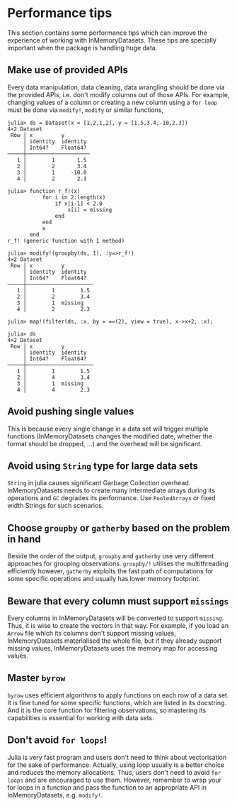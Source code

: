 # Performance tips

This section contains some performance tips which can improve the experience of working with InMemoryDatasets. These tips are specially important when the package is handling huge data.

## Make use of provided APIs

Every data manipulation, data cleaning, data wrangling should be done via the provided APIs, i.e. don't modify columns out of those APIs. For example, changing values of a column or creating a new column using a `for loop` must be done via `modify!`, `modify` or similar functions,

```jldoctest
julia> ds = Dataset(x = [1,2,1,2], y = [1.5,3.4,-10,2.3])
4×2 Dataset
 Row │ x         y        
     │ identity  identity
     │ Int64?    Float64?
─────┼────────────────────
   1 │        1       1.5
   2 │        2       3.4
   3 │        1     -10.0
   4 │        2       2.3

julia> function r_f!(x)
           for i in 2:length(x)
               if x[i-1] < 2.0
                   x[i] = missing
               end
           end
           x
       end
r_f! (generic function with 1 method)

julia> modify!(groupby(ds, 1), :y=>r_f!)
4×2 Dataset
 Row │ x         y         
     │ identity  identity  
     │ Int64?    Float64?  
─────┼─────────────────────
   1 │        1        1.5
   2 │        2        3.4
   3 │        1  missing   
   4 │        2        2.3

julia> map!(filter(ds, :x, by = ==(2), view = true), x->x+2, :x);

julia> ds
4×2 Dataset
 Row │ x         y         
     │ identity  identity  
     │ Int64?    Float64?  
─────┼─────────────────────
   1 │        1        1.5
   2 │        4        3.4
   3 │        1  missing   
   4 │        4        2.3
```

## Avoid pushing single values

This is because every single change in a data set will trigger multiple functions (InMemoryDatasets changes the modified date, whether the format should be dropped, ...) and the overhead will be significant.

## Avoid using `String` type for large data sets

`String` in julia causes significant Garbage Collection overhead. InMemoryDatasets needs to create many intermediate arrays during its operations and `GC` degrades its performance. Use `PooledArrays` or fixed width Strings for such scenarios.

## Choose `groupby` or `gatherby` based on the problem in hand

Beside the order of the output, `groupby` and `gatherby` use very different approaches for grouping observations. `groupby/!` utilises the multithreading efficiently however, `gatherby` exploits the fast path of computations for some specific operations and usually has lower memory footprint.

## Beware that every column must support `missings`

Every columns in InMemoryDatasets will be converted to support `missing`. Thus, it is wise to create the vectors in that way. For example, if you load an `Arrow` file which its columns don't support missing values, InMemoryDatasets materialised the whole file, but if they already support missing values, InMemoryDatasets uses the memory map for accessing values.

## Master `byrow`

`byrow` uses efficient algorithms to apply functions on each row of a data set. It is fine tuned for some specific functions, which are listed in its docstring. And it is the core function for filtering observations, so mastering its capabilities is essential for working with data sets.

## Don't avoid `for loops`!

Julia is very fast program and users don't need to think about vectorisation for the sake of performance. Actually, using loop usually is a better choice and reduces the memory allocations. Thus, users don't need to avoid `for loops` and are encouraged to use them. However, remember to wrap your for loops in a function and pass the function to an appropriate API in InMemoryDatasets, e.g. `modify!`.
